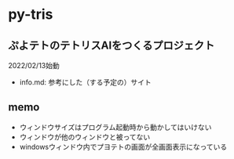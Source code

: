 # py-tris

## ぷよテトのテトリスAIをつくるプロジェクト

2022/02/13始動

- info.md: 参考にした（する予定の）サイト

## memo

- ウィンドウサイズはプログラム起動時から動かしてはいけない
- ウィンドウが他のウィンドウと被ってない
- windowsウィンドウ内でプヨテトの画面が全画面表示になっている